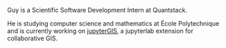 Guy is a Scientific Software Development Intern at Quantstack.

He is studying computer science and mathematics at École Polytechnique and is currently working on [jupyterGIS](https://github.com/geojupyter/jupytergis), a jupyterlab extension for collaborative GIS.
